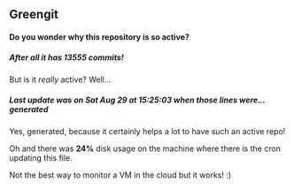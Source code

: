 ## Greengit

#### Do you wonder why this repository is so active?

##### After all it has 13555 commits!

But is it *really* active? Well...

##### Last update was on Sat Aug 29 at 15:25:03 when those lines were... generated

Yes, generated, because it certainly helps a lot to have such an active repo!

Oh and there was **24%** disk usage on the machine
where there is the cron updating this file.

Not the best way to monitor a VM in the cloud but it works! :)
